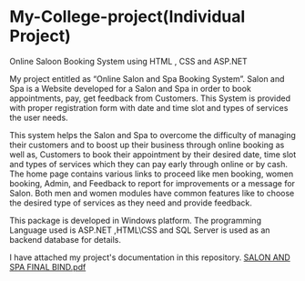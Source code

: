 # My-College-project(Individual Project)

Online Saloon Booking System using HTML , CSS and ASP.NET

My project entitled as “Online Salon and Spa Booking System”. Salon
and Spa is a Website developed for a Salon and Spa in order to book appointments, pay, get
feedback from Customers. This System is provided with proper registration form with date
and time slot and types of services the user needs.

This system helps the Salon and Spa to overcome the difficulty of managing
their customers and to boost up their business through online booking as well as, Customers
to book their appointment by their desired date, time slot and types of services which they
can pay early through online or by cash.
The home page contains various links to proceed like men booking, women
booking, Admin, and Feedback to report for improvements or a message for Salon.
Both men and women modules have common features like to choose the
desired type of services as they need and provide feedback.

This package is developed in Windows platform. The programming Language
used is ASP.NET ,HTML\CSS and  SQL Server is used as an backend database for details.

I have attached my project's documentation in this repository.
[SALON AND SPA FINAL BIND.pdf](https://github.com/Shrihari2206/My-College-project/files/10444644/SALON.AND.SPA.FINAL.BIND.pdf)
